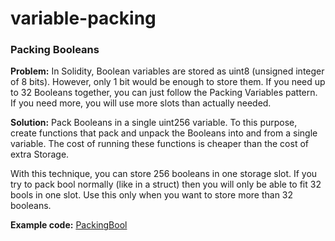 # variable-packing

### Packing Booleans

**Problem:** In Solidity, Boolean variables are stored as uint8 (unsigned integer of 8 bits). However, only 1 bit would be enough to store them. If you need up to 32 Booleans together, you can just follow the Packing Variables pattern. If you need more, you will use more slots than actually needed.

**Solution:** Pack Booleans in a single uint256 variable. To this purpose, create functions that pack and unpack the Booleans into and from a single variable. The cost of running these functions is cheaper than the cost of extra Storage.

With this technique, you can store 256 booleans in one storage slot. If you try to pack bool normally (like in a struct) then you will only be able to fit 32 bools in one slot. Use this only when you want to store more than 32 booleans.

**Example code:** [PackingBool](https://github.com/NicoBallaman/variable-packing/blob/main/PackingBool.sol)
